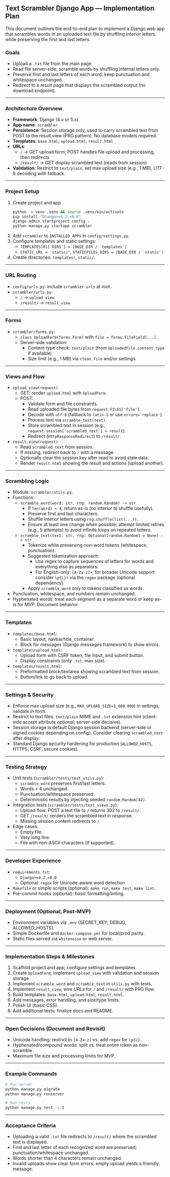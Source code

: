 ## Text Scrambler Django App — Implementation Plan

This document outlines the end-to-end plan to implement a Django web app that scrambles words in an uploaded text file by shuffling interior letters while preserving the first and last letters.

### Goals
- Upload a `.txt` file from the main page.
- Read file server-side; scramble words by shuffling internal letters only.
- Preserve first and last letters of each word; keep punctuation and whitespace unchanged.
- Redirect to a result page that displays the scrambled output (no download endpoint).

---

### Architecture Overview
- **Framework**: Django (4.x or 5.x)
- **App name**: `scrambler`
- **Persistence**: Session storage only, used to carry scrambled text from POST to the result view (PRG pattern). No database models required.
- **Templates**: `base.html`, `upload.html`, `result.html`
- **URLs**:
  - `/` → GET upload form; POST handles file upload and processing, then redirects
  - `/result/` → GET display scrambled text (reads from session)
- **Validation**: Restrict to `text/plain`, set max upload size (e.g., 1 MB), UTF-8 decoding with fallback.

---

### Project Setup
1. Create project and app
   ```bash
   python -m venv .venv && source .venv/bin/activate
   pip install "Django>=4.2,<6.0"
   django-admin startproject config .
   python manage.py startapp scrambler
   ```
2. Add `scrambler` to `INSTALLED_APPS` in `config/settings.py`.
3. Configure templates and static settings:
   - `TEMPLATES[0]['DIRS'] = [BASE_DIR / 'templates']`
   - `STATIC_URL = 'static/'`, `STATICFILES_DIRS = [BASE_DIR / 'static']`
4. Create directories: `templates/`, `static/`.

---

### URL Routing
- `config/urls.py`: include `scrambler.urls` at root.
- `scrambler/urls.py`:
  - `/` → `upload_view`
  - `/result/` → `result_view`

---

### Forms
- `scrambler/forms.py`:
  - `class UploadForm(forms.Form)` with `file = forms.FileField(...)`.
  - Server-side validation:
    - Content type check: `text/plain` (from `UploadedFile.content_type` if available)
    - Size limit (e.g., 1 MB) via `clean_file` and/or settings.

---

### Views and Flow
- `upload_view(request)`
  - GET: render `upload.html` with `UploadForm`.
  - POST:
    - Validate form and file constraints.
    - Read uploaded file bytes from `request.FILES['file']`.
    - Decode with `utf-8` (fallback to `latin-1` or use `errors='replace'`).
    - Process text via `scramble_text(text)`.
    - Store scrambled text in session (e.g., `request.session['scrambled_text'] = result`).
    - Redirect (`HttpResponseRedirect`) to `/result/`.
- `result_view(request)`
  - Read `scrambled_text` from session.
  - If missing, redirect back to `/` with a message.
  - Optionally clear the session key after read to avoid stale data.
  - Render `result.html` showing the result and actions (upload another).

---

### Scrambling Logic
- Module: `scrambler/utils.py`.
- Functions:
  - `scramble_word(word: str, rng: random.Random) -> str`
    - If `len(word) < 4`, return as-is (no interior to shuffle usefully).
    - Preserve first and last characters.
    - Shuffle interior letters using `rng.shuffle(list(...))`.
    - Ensure at least one change when possible; attempt limited retries (e.g., 5 attempts) to avoid infinite loops on repeated letters.
  - `scramble_text(text: str, rng: Optional[random.Random] = None) -> str`
    - Tokenize while preserving non-word tokens (whitespace, punctuation).
    - Suggested tokenization approach:
      - Use regex to capture sequences of letters for words and everything else as separators.
      - For English-only: `[A-Za-z]+`; for broader Unicode support consider `\p{L}+` via the `regex` package (optional dependency).
    - Apply `scramble_word` only to tokens classified as words.
- Punctuation, whitespace, and numbers remain unchanged.
- Hyphenated words: treat each segment as a separate word or keep as-is for MVP. Document behavior.

---

### Templates
- `templates/base.html`:
  - Basic layout, navbar/title, container.
  - Block for messages (Django messages framework) to show errors.
- `templates/upload.html`:
  - Upload form with CSRF token, file input, and submit button.
  - Display constraints (only `.txt`, max size).
- `templates/result.html`:
  - Preformatted block/textarea showing scrambled text from session.
  - Button/link to go back to upload.

---

### Settings & Security
- Enforce max upload size (e.g., `MAX_UPLOAD_SIZE=1_000_000`) in settings; validate in form.
- Restrict to text files: `text/plain` MIME and `.txt` extension hint (client-side accept attribute optional; server-side decisive).
- Session storage is default Django session backend (server-side or signed cookies depending on config). Consider clearing `scrambled_text` after display.
- Standard Django security hardening for production (`ALLOWED_HOSTS`, HTTPS, CSRF, secure cookies).

---

### Testing Strategy
- Unit tests (`scrambler/tests/test_utils.py`):
  - `scramble_word` preserves first/last letters.
  - Words < 4 unchanged.
  - Punctuation/whitespace preserved.
  - Deterministic results by injecting seeded `random.Random(42)`.
- Integration tests (`scrambler/tests/test_views.py`):
  - Upload flow: POST a text file to `/` returns 302 to `/result/`.
  - GET `/result/` renders the scrambled text in response.
  - Missing session content redirects to `/`.
- Edge cases:
  - Empty file.
  - Very long line.
  - File with non-ASCII characters (if supported).

---

### Developer Experience
- `requirements.txt`:
  - `Django>=4.2,<6.0`
  - Optional: `regex` for Unicode-aware word detection
- `Makefile` or simple scripts (optional): `make run`, `make test`, `make lint`.
- Pre-commit hooks (optional): basic formatting/linting.

---

### Deployment (Optional, Post-MVP)
- Environment variables via `.env` (SECRET_KEY, DEBUG, ALLOWED_HOSTS).
- Simple Dockerfile and `docker-compose.yml` for local/prod parity.
- Static files served via `whitenoise` or web server.

---

### Implementation Steps & Milestones
1. Scaffold project and app; configure settings and templates.
2. Create `UploadForm`; implement `upload_view` with validation and session storage.
3. Implement `scramble_word` and `scramble_text` in `utils.py` with tests.
4. Implement `result_view`; wire URLs for `/` and `/result/` with PRG flow.
5. Build templates: `base.html`, `upload.html`, `result.html`.
6. Add messages, error handling, and size/type limits.
7. Polish UI (basic CSS).
8. Add additional tests; finalize docs and README.

---

### Open Decisions (Document and Revisit)
- Unicode handling: restrict to `[A-Za-z]` vs. add `regex` for `\p{L}`.
- Hyphenated/compound words: split vs. treat entire token as non-scramble.
- Maximum file size and processing limits for MVP.

---

### Example Commands
```bash
# Run server
python manage.py migrate
python manage.py runserver

# Run tests
python manage.py test -v 2
```

---

### Acceptance Criteria
- Uploading a valid `.txt` file redirects to `/result/` where the scrambled text is displayed.
- First and last letter of each recognized word are preserved; punctuation/whitespace unchanged.
- Words shorter than 4 characters remain unchanged.
- Invalid uploads show clear form errors; empty upload yields a friendly message.
